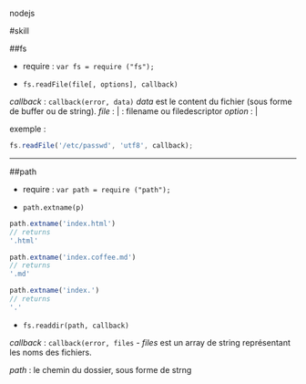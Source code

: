 nodejs

#skill

##fs

* require : `var fs = require ("fs");`

* `fs.readFile(file[, options], callback)`

*callback* : `callback(error, data)`
*data* est le content du fichier (sous forme de buffer ou de string).
*file* :<string> | <integer> : filename ou filedescriptor
*option* : <undefined> | <string Encoding> 

exemple :
```js
fs.readFile('/etc/passwd', 'utf8', callback);
```

***

##path

* require : `var path = require ("path");`

* `path.extname(p)`

```js
path.extname('index.html')
// returns
'.html'

path.extname('index.coffee.md')
// returns
'.md'

path.extname('index.')
// returns
'.'
```

* `fs.readdir(path, callback)`

*callback* : `callback(error, files` - *files* est un array de string représentant
les noms des fichiers.

*path* : le chemin du dossier, sous forme de strng 

